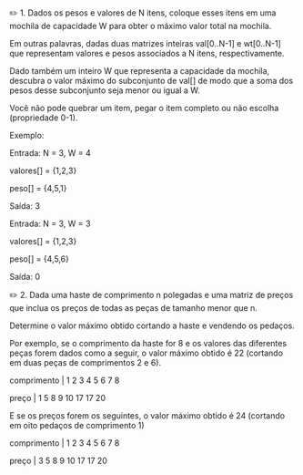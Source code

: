:pencil2: 1. Dados os pesos e valores de N itens, coloque esses itens em uma mochila de capacidade W para obter o máximo valor total na mochila. 

Em outras palavras, dadas duas matrizes inteiras val[0..N-1] e wt[0..N-1] que representam valores e pesos associados a N itens, respectivamente. 

Dado também um inteiro W que representa a capacidade da mochila, descubra o valor máximo do subconjunto de val[] de modo que a soma dos pesos desse subconjunto seja menor ou igual a W. 

Você não pode quebrar um item, pegar o item completo ou não escolha (propriedade 0-1).

Exemplo:

Entrada: N = 3, W = 4

valores[] = {1,2,3}

peso[] = {4,5,1}

Saída: 3

Entrada: N = 3, W = 3

valores[] = {1,2,3}

peso[] = {4,5,6}

Saída: 0


:pencil2: 2. Dada uma haste de comprimento n polegadas e uma matriz de preços que inclua os preços de todas as peças de tamanho menor que n. 

Determine o valor máximo obtido cortando a haste e vendendo os pedaços. 

Por exemplo, se o comprimento da haste for 8 e os valores das diferentes peças forem dados como a seguir, o valor máximo obtido é 22 (cortando em duas peças de comprimentos 2 e 6). 

comprimento | 1 2 3 4 5 6 7 8  

preço | 1 5 8 9 10 17 17 20

E se os preços forem os seguintes, o valor máximo obtido é 24 (cortando em oito pedaços de comprimento 1) 

comprimento | 1 2 3 4 5 6 7 8  

preço | 3 5 8 9 10 17 17 20
